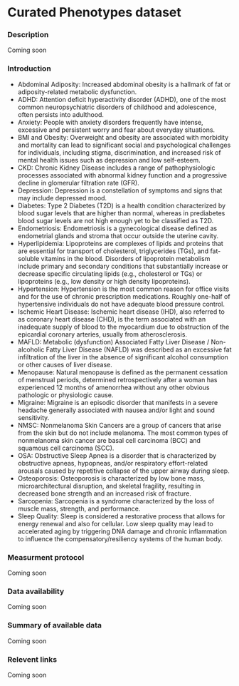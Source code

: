 # Curated Phenotypes dataset

### Description 

Coming soon

### Introduction

* Abdominal Adiposity: Increased abdominal obesity is a hallmark of fat or adiposity-related metabolic dysfunction.
* ADHD: Attention deficit hyperactivity disorder (ADHD), one of the most common neuropsychiatric disorders of childhood and adolescence, often persists into adulthood.
* Anxiety: People with anxiety disorders frequently have intense, excessive and persistent worry and fear about everyday situations.
* BMI and Obesity: Overweight and obesity are associated with morbidity and mortality can lead to significant social and psychological challenges for individuals, including stigma, discrimination, and increased risk of mental health issues such as depression and low self-esteem.
* CKD: Chronic Kidney Disease includes a range of pathophysiologic processes associated with abnormal kidney function and a progressive decline in glomerular filtration rate (GFR).
* Depression: Depression is a constellation of symptoms and signs that may include depressed mood.
* Diabetes: Type 2 Diabetes (T2D) is a health condition characterized by blood sugar levels that are higher than normal, whereas in prediabetes blood sugar levels are not high enough yet to be classified as T2D.
* Endometriosis:  Endometriosis is a gynecological disease defined as endometrial glands and stroma that occur outside the uterine cavity.
* Hyperlipidemia: Lipoproteins are complexes of lipids and proteins that are essential for transport of cholesterol, triglycerides (TGs), and fat-soluble vitamins in the blood. Disorders of lipoprotein metabolism include primary and secondary conditions that substantially increase or decrease specific circulating lipids (e.g., cholesterol or TGs) or lipoproteins (e.g., low density or high density lipoproteins).
* Hypertension: Hypertension is the most common reason for office visits and for the use of chronic prescription medications. Roughly one-half of hypertensive individuals do not have adequate blood pressure control.
* Ischemic Heart Disease: Ischemic heart disease (IHD), also referred to as coronary heart disease (CHD), is the term associated with an inadequate supply of blood to the myocardium due to obstruction of the epicardial coronary arteries, usually from atherosclerosis.
* MAFLD: Metabolic (dysfunction) Associated Fatty Liver Disease / Non-alcoholic Fatty Liver Disease (NAFLD) was described as an excessive fat infiltration of the liver in the absence of significant alcohol consumption or other causes of liver disease.
* Menopause: Natural menopause is defined as the permanent cessation of menstrual periods, determined retrospectively after a woman has experienced 12 months of amenorrhea without any other obvious pathologic or physiologic cause.
* Migraine: Migraine is an episodic disorder that manifests in a severe headache generally associated with nausea and/or light and sound sensitivity.
* NMSC: Nonmelanoma Skin Cancers are a group of cancers that arise from the skin but do not include melanoma. The most common types of nonmelanoma skin cancer are basal cell carcinoma (BCC) and squamous cell carcinoma (SCC).
* OSA: Obstructive Sleep Apnea is a disorder that is characterized by obstructive apneas, hypopneas, and/or respiratory effort-related arousals caused by repetitive collapse of the upper airway during sleep.
* Osteoporosis: Osteoporosis is characterized by low bone mass, microarchitectural disruption, and skeletal fragility, resulting in decreased bone strength and an increased risk of fracture.
* Sarcopenia: Sarcopenia is a syndrome characterized by the loss of muscle mass, strength, and performance.
* Sleep Quality: Sleep is considered a restorative process that allows for energy renewal and also for cellular. Low sleep quality may lead to accelerated aging by triggering DNA damage and chronic inflammation to influence the compensatory/resiliency systems of the human body.

### Measurment protocol 
<!-- long measurment protocol for the data browser -->
Coming soon

### Data availability 
<!-- for the example notebooks -->
Coming soon

### Summary of available data 
<!-- for the data browser -->
Coming soon

### Relevent links

Coming soon